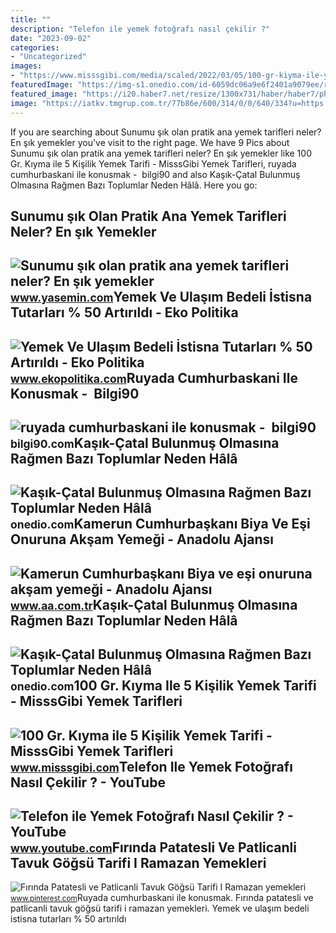 ```yaml
---
title: ""
description: "Telefon ile yemek fotoğrafı nasıl çekilir ?"
date: "2023-09-02"
categories:
- "Uncategorized"
images:
- "https://www.misssgibi.com/media/scaled/2022/03/05/100-gr-kiyma-ile-yemek-w1600.jpg"
featuredImage: "https://img-s1.onedio.com/id-6059dc06a9e6f2401a9079ee/rev-0/w-600/h-450/f-jpg/s-83d3a870b7ee6d089ed351680814b40f9325f721.jpg"
featured_image: "https://i20.haber7.net/resize/1300x731/haber/haber7/photos/2019/16/sunumu_sik_olan_pratik_ana_yemek_tarifleri_1555673831_6061.jpg"
image: "https://iatkv.tmgrup.com.tr/77b86e/600/314/0/0/640/334?u=https:%2f%2fitkv.tmgrup.com.tr%2falbum%2f2021%2f11%2f30%2fruyada-cumhurbaskani-ile-konusmak-ne-anlama-gelir-ruyada-cumhurbaskaniyla-kahve-icmek-yemek-yedigini-gormek-hayirli-midir-ruyada-cumhurbaskani-olmak-n-1638305418177.jpg"
---
```


If you are searching about Sunumu şık olan pratik ana yemek tarifleri neler? En şık yemekler you've visit to the right page. We have 9 Pics about Sunumu şık olan pratik ana yemek tarifleri neler? En şık yemekler like 100 Gr. Kıyma ile 5 Kişilik Yemek Tarifi - MisssGibi Yemek Tarifleri, ruyada cumhurbaskani ile konusmak - ️ bilgi90 and also Kaşık-Çatal Bulunmuş Olmasına Rağmen Bazı Toplumlar Neden Hâlâ. Here you go:

Sunumu şık Olan Pratik Ana Yemek Tarifleri Neler? En şık Yemekler
-----------------------------------------------------------------

 ![Sunumu şık olan pratik ana yemek tarifleri neler? En şık yemekler](https://i20.haber7.net/resize/1300x731/haber/haber7/photos/2019/16/sunumu_sik_olan_pratik_ana_yemek_tarifleri_1555673831_6061.jpg) <small>www.yasemin.com</small>Yemek Ve Ulaşım Bedeli İstisna Tutarları % 50 Artırıldı - Eko Politika
----------------------------------------------------------------------

 ![Yemek Ve Ulaşım Bedeli İstisna Tutarları % 50 Artırıldı - Eko Politika](https://www.ekopolitika.com/wp-content/uploads/2022/07/yol-ve-yemek-ucreti-kac-lira-oldu-calisanlarin-gunluk-yol-ve-yemek-ucretleri-artirildi-9002.jpg) <small>www.ekopolitika.com</small>Ruyada Cumhurbaskani Ile Konusmak - ️ Bilgi90
---------------------------------------------

 ![ruyada cumhurbaskani ile konusmak - ️ bilgi90](https://iatkv.tmgrup.com.tr/77b86e/600/314/0/0/640/334?u=https:%2f%2fitkv.tmgrup.com.tr%2falbum%2f2021%2f11%2f30%2fruyada-cumhurbaskani-ile-konusmak-ne-anlama-gelir-ruyada-cumhurbaskaniyla-kahve-icmek-yemek-yedigini-gormek-hayirli-midir-ruyada-cumhurbaskani-olmak-n-1638305418177.jpg) <small>bilgi90.com</small>Kaşık-Çatal Bulunmuş Olmasına Rağmen Bazı Toplumlar Neden Hâlâ
--------------------------------------------------------------

 ![Kaşık-Çatal Bulunmuş Olmasına Rağmen Bazı Toplumlar Neden Hâlâ](https://img-s3.onedio.com/id-6059d9b0475ae08a195e8cc5/rev-0/w-600/h-400/f-jpg/s-0d5cd3bfaf9fea611690875a6e030cdd1cb3895b.jpg) <small>onedio.com</small>Kamerun Cumhurbaşkanı Biya Ve Eşi Onuruna Akşam Yemeği - Anadolu Ajansı
-----------------------------------------------------------------------

 ![Kamerun Cumhurbaşkanı Biya ve eşi onuruna akşam yemeği - Anadolu Ajansı](https://cdnuploads.aa.com.tr/uploads/PhotoGallery/2013/03/26/thumbs_b2_22e6a9213136964e32370c20e5020123.jpg) <small>www.aa.com.tr</small>Kaşık-Çatal Bulunmuş Olmasına Rağmen Bazı Toplumlar Neden Hâlâ
--------------------------------------------------------------

 ![Kaşık-Çatal Bulunmuş Olmasına Rağmen Bazı Toplumlar Neden Hâlâ](https://img-s1.onedio.com/id-6059dc06a9e6f2401a9079ee/rev-0/w-600/h-450/f-jpg/s-83d3a870b7ee6d089ed351680814b40f9325f721.jpg) <small>onedio.com</small>100 Gr. Kıyma Ile 5 Kişilik Yemek Tarifi - MisssGibi Yemek Tarifleri
--------------------------------------------------------------------

 ![100 Gr. Kıyma ile 5 Kişilik Yemek Tarifi - MisssGibi Yemek Tarifleri](https://www.misssgibi.com/media/scaled/2022/03/05/100-gr-kiyma-ile-yemek-w1600.jpg) <small>www.misssgibi.com</small>Telefon Ile Yemek Fotoğrafı Nasıl Çekilir ? - YouTube
-----------------------------------------------------

 ![Telefon ile Yemek Fotoğrafı Nasıl Çekilir ? - YouTube](https://i.ytimg.com/vi/rR0lbok0euo/maxresdefault.jpg) <small>www.youtube.com</small>Fırında Patatesli Ve Patlicanli Tavuk Göğsü Tarifi I Ramazan Yemekleri
----------------------------------------------------------------------

 ![Fırında Patatesli ve Patlicanli Tavuk Göğsü Tarifi I Ramazan yemekleri](https://i.pinimg.com/originals/2c/38/00/2c3800a378b3d520beb1978ddb532ce4.jpg) <small>www.pinterest.com</small>Ruyada cumhurbaskani ile konusmak. Fırında patatesli ve patlicanli tavuk göğsü tarifi i ramazan yemekleri. Yemek ve ulaşım bedeli i̇stisna tutarları % 50 artırıldı
